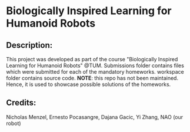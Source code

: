 # Biologically Inspired Learning for Humanoid Robots

## Description:
This project was developed as part of the course "Biologically Inspired Learning for Humanoid Robots" @TUM. Submissions folder contains files which were submitted for each of the mandatory homeworks. workspace folder contains source code.
**NOTE**: this repo has not been maintained. Hence, it is used to showcase possible solutions of the homeworks.

## Credits:
Nicholas Menzel, Ernesto Pocasangre, Dajana Gacic, Yi Zhang, NAO (our robot) 


